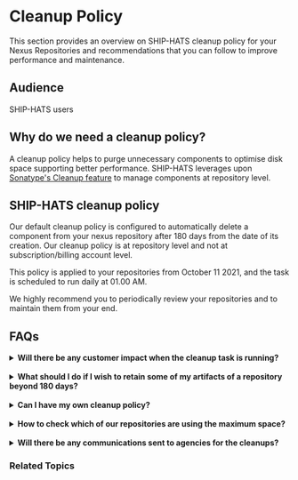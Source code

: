 # Cleanup Policy

This section provides an overview on SHIP-HATS cleanup policy for your Nexus Repositories and recommendations that you can follow to improve performance and maintenance.

## Audience

SHIP-HATS users

## Why do we need a cleanup policy?

A cleanup policy helps to purge unnecessary components to optimise disk space supporting better performance. SHIP-HATS leverages upon [Sonatype's Cleanup feature](https://help.sonatype.com/repomanager3/repository-management/cleanup-policies) to manage components at repository level.

## SHIP-HATS cleanup policy

Our default cleanup policy is configured to automatically delete a component from your nexus repository after 180 days from the date of its creation. Our cleanup policy is at repository level and not at subscription/billing account level.

This policy is applied to your repositories from October 11 2021, and the task is scheduled to run daily at 01.00 AM.

We highly recommend you to periodically review your repositories and to maintain them from your end.

## FAQs

<details>
 <summary> <b>Will there be any customer impact when the cleanup task is running?</b> </summary><br>No, there will be no customer impact.
</details>
<br>
<details>
 <summary> <b>What should I do if I wish to retain some of my artifacts of a repository beyond 180 days?</b> </summary><br>Raise a service request to SHIP-HATS with your requirements.
</details>
<br>
<details>
 <summary> <b>Can I have my own cleanup policy?</b></summary><br>
   Yes. Raise a service request to SHIP-HATS with your requirements.
</details>
<br>
<details>
 <summary><b>How to check which of our repositories are using the maximum space?</b></summary><br>
   Contact your repo administrator to get this information.
</details> 
<br>
<details>
 <summary> <b>Will there be any communications sent to agencies for the cleanups?</b> </summary><br>
   There was an initial communication sent to our tenants on September 24, 2021 about SHIP-HATS cleanup policy. As this is a recurring task scheduled every day at   01:00 AM, there will be no ongoing communications.
</details>

### Related Topics

